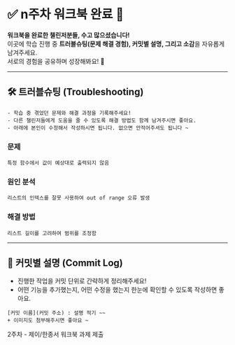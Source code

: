 # ✅ n주차 워크북 완료 🎉

**워크북을 완료한 챌린저분들, 수고 많으셨습니다!**  
이곳에 학습 진행 중 **트러블슈팅(문제 해결 경험), 커밋별 설명, 그리고 소감**을 자유롭게 남겨주세요.  
서로의 경험을 공유하며 성장해봐요! 🚀

---

## 🛠️ 트러블슈팅 (Troubleshooting)
```
- 학습 중 겪었던 문제와 해결 과정을 기록해주세요!
- 다른 챌린저들에게 도움을 줄 수 있도록 해결 방법도 함께 남겨주시면 좋아요.
- 아래에 본인이 수정해서 작성하시면 됩니다. 없으면 안적어주셔도 됩니다 ~ 
```
### 문제
``` 
특정 함수에서 값이 예상대로 출력되지 않음  
```

### 원인 분석
``` 
리스트의 인덱스를 잘못 사용하여 out of range 오류 발생  
``` 

### 해결 방법
``` 
리스트 길이를 고려하여 범위를 조정함  
``` 

---

## 📌 커밋별 설명 (Commit Log)

- 진행한 작업을 커밋 단위로 간략하게 정리해주세요!
- 어떤 기능을 추가했는지, 어떤 수정을 했는지 한눈에 확인할 수 있도록 작성하면 좋아요.

```
[커밋 이름](커밋 주소) : 설명 적기 ~~
+ 이미지도 첨부해주시면 좋아요 ~
```
2주차 - 제이/한종서 워크북 과제 제출 

